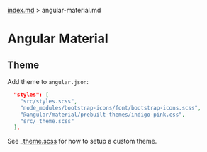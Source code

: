 [index.md](../index.md) > angular-material.md

# Angular Material

## Theme

Add theme to `angular.json`:

```json
  "styles": [
    "src/styles.scss",
    "node_modules/bootstrap-icons/font/bootstrap-icons.scss",
    "@angular/material/prebuilt-themes/indigo-pink.css",
    "src/_theme.scss"
  ],
```

See [_theme.scss](../../src/app/shared/style/_theme.scss) for how to setup a custom theme.
